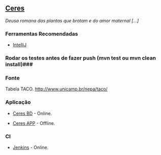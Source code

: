 ##  [Ceres](http://pt.wikipedia.org/wiki/Ceres_(mitologia)) ##
*Deusa romana das plantas que brotam e do amor maternal [...]*

### Ferramentas Recomendadas ###
* [IntelliJ](https://www.jetbrains.com/idea/)

### Rodar os testes antes de fazer push (mvn test ou mvn clean install)###

### Fonte ###
Tabela TACO. http://www.unicamp.br/nepa/taco/

### Aplicação ###
* [Ceres BD](http://93.188.166.221:8282/Ceres/console) - Online.

* [Ceres APP](http://93.188.166.221:8282/Ceres) - Offline.

### CI ###
* [Jenkins](http://93.188.166.221:8080/) - Online.